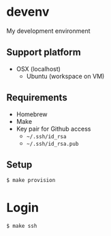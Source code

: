 # devenv

My development environment

## Support platform

- OSX (localhost)
   - Ubuntu (workspace on VM)

## Requirements

- Homebrew
- Make
- Key pair for Github access
   - `~/.ssh/id_rsa`
   - `~/.ssh/id_rsa.pub`

## Setup

```bash
$ make provision
```

# Login

```bash
$ make ssh
```
